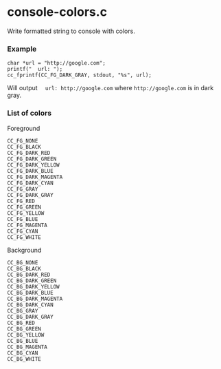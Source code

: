 console-colors.c
================

Write formatted string to console with colors.

### Example

    char *url = "http://google.com";
    printf("  url: ");
    cc_fprintf(CC_FG_DARK_GRAY, stdout, "%s", url);
    
Will output `  url: http://google.com` where `http://google.com` is in dark gray.

### List of colors

Foreground

    CC_FG_NONE
    CC_FG_BLACK
    CC_FG_DARK_RED
    CC_FG_DARK_GREEN
    CC_FG_DARK_YELLOW
    CC_FG_DARK_BLUE
    CC_FG_DARK_MAGENTA
    CC_FG_DARK_CYAN
    CC_FG_GRAY
    CC_FG_DARK_GRAY
    CC_FG_RED
    CC_FG_GREEN
    CC_FG_YELLOW
    CC_FG_BLUE
    CC_FG_MAGENTA
    CC_FG_CYAN
    CC_FG_WHITE

Background

    CC_BG_NONE
    CC_BG_BLACK
    CC_BG_DARK_RED
    CC_BG_DARK_GREEN
    CC_BG_DARK_YELLOW
    CC_BG_DARK_BLUE
    CC_BG_DARK_MAGENTA
    CC_BG_DARK_CYAN
    CC_BG_GRAY
    CC_BG_DARK_GRAY
    CC_BG_RED
    CC_BG_GREEN
    CC_BG_YELLOW
    CC_BG_BLUE
    CC_BG_MAGENTA
    CC_BG_CYAN
    CC_BG_WHITE